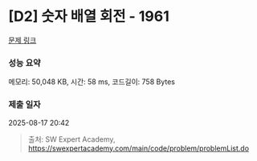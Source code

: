 # [D2] 숫자 배열 회전 - 1961 

[문제 링크](https://swexpertacademy.com/main/code/problem/problemDetail.do?contestProbId=AV5Pq-OKAVYDFAUq) 

### 성능 요약

메모리: 50,048 KB, 시간: 58 ms, 코드길이: 758 Bytes

### 제출 일자

2025-08-17 20:42



> 출처: SW Expert Academy, https://swexpertacademy.com/main/code/problem/problemList.do